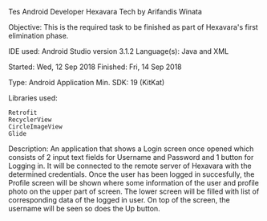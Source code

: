 Tes Android Developer Hexavara Tech by Arifandis Winata

Objective: This is the required task to be finished as part of Hexavara's first elimination phase.

IDE used: Android Studio version 3.1.2 Language(s): Java and XML

Started: Wed, 12 Sep 2018 Finished: Fri, 14 Sep 2018

Type: Android Application Min. SDK: 19 (KitKat)

Libraries used:

    Retrofit
    RecyclerView
    CircleImageView
    Glide

Description: An application that shows a Login screen once opened which consists of 2 input text fields for Username and Password and 1 button for Logging in. It will be connected to the remote server of Hexavara with the determined credentials. Once the user has been logged in succesfully, the Profile screen will be shown where some information of the user and profile photo on the upper part of screen. The lower screen will be filled with list of corresponding data of the logged in user. On top of the screen, the username will be seen so does the Up button.
